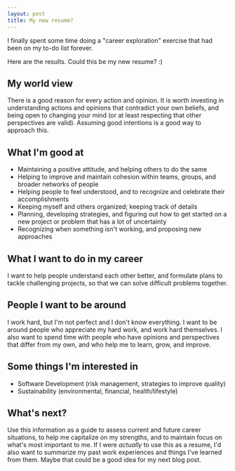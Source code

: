 ```yaml
---
layout: post
title: My new resume?
---
```


I finally spent some time doing a "career exploration" exercise that had been on my to-do list forever.

Here are the results. Could this be my new resume? :)

My world view
---
There is a good reason for every action and opinion. It is worth investing in understanding actions and opinions that contradict your own beliefs, and being open to changing your mind (or at least respecting that other perspectives are valid). Assuming good intentions is a good way to approach this.

What I'm good at
---
+ Maintaining a positive attitude, and helping others to do the same
+ Helping to improve and maintain cohesion within teams, groups, and broader networks of people
+ Helping people to feel understood, and to recognize and celebrate their accomplishments
+ Keeping myself and others organized; keeping track of details
+ Planning, developing strategies, and figuring out how to get started on a new project or problem that has a lot of uncertainty
+ Recognizing when something isn't working, and proposing new approaches

What I want to do in my career
---
I want to help people understand each other better, and formulate plans to tackle challenging projects, so that we can solve difficult problems together.

People I want to be around
---
I work hard, but I'm not perfect and I don't know everything. I want to be around people who appreciate my hard work, and work hard themselves. I also want to spend time with people who have opinions and perspectives that differ from my own, and who help me to learn, grow, and improve.

Some things I'm interested in
---
+ Software Development (risk management, strategies to improve quality)
+ Sustainability (environmental, financial, health/lifestyle)

What's next?
---
Use this information as a guide to assess current and future career situations, to help me capitalize on my strengths, and to maintain focus on what's most important to me. If I were *actually* to use this as a resume, I'd also want to summarize my past work experiences and things I've learned from them. Maybe that could be a good idea for my next blog post.
